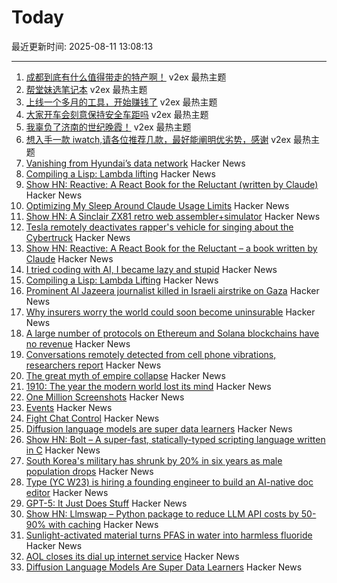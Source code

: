 # Today

最近更新时间: 2025-08-11 13:08:13

--- 
1. [成都到底有什么值得带走的特产啊！](https://www.v2ex.com/t/1151464) v2ex 最热主题
2. [帮堂妹选笔记本](https://www.v2ex.com/t/1151453) v2ex 最热主题
3. [上线一个多月的工具，开始赚钱了](https://www.v2ex.com/t/1151448) v2ex 最热主题
4. [大家开车会刻意保持安全车距吗](https://www.v2ex.com/t/1151447) v2ex 最热主题
5. [我辜负了济南的世纪晚霞！](https://www.v2ex.com/t/1151432) v2ex 最热主题
6. [想入手一款 iwatch,请各位推荐几款，最好能阐明优劣势，感谢](https://www.v2ex.com/t/1151422) v2ex 最热主题
7. [Vanishing from Hyundai’s data network](http://techno-fandom.org/~hobbit/cars/ev/offnet.html) Hacker News
8. [Compiling a Lisp: Lambda lifting](https://bernsteinbear.com/blog/compiling-a-lisp-12/) Hacker News
9. [Show HN: Reactive: A React Book for the Reluctant (written by Claude)](https://github.com/cloudstreet-dev/React-is-Awful) Hacker News
10. [Optimizing My Sleep Around Claude Usage Limits](https://mattwie.se/no-sleep-till-agi) Hacker News
11. [Show HN: A Sinclair ZX81 retro web assembler+simulator](https://news.ycombinator.com/item?id=44859761) Hacker News
12. [Tesla remotely deactivates rapper's vehicle for singing about the Cybertruck](https://www.threads.com/@brittainforsenate/post/DNMcEZ9yOxk) Hacker News
13. [Show HN: Reactive: A React Book for the Reluctant – a book written by Claude](https://github.com/cloudstreet-dev/React-is-Awful) Hacker News
14. [I tried coding with AI, I became lazy and stupid](https://thomasorus.com/i-tried-coding-with-ai-i-became-lazy-and-stupid) Hacker News
15. [Compiling a Lisp: Lambda Lifting](https://bernsteinbear.com/blog/compiling-a-lisp-12/) Hacker News
16. [Prominent Al Jazeera journalist killed in Israeli airstrike on Gaza](https://www.theguardian.com/world/2025/aug/10/prominent-al-jazeera-journalist-killed-in-israeli-airstrike-on-gaza) Hacker News
17. [Why insurers worry the world could soon become uninsurable](https://www.cnbc.com/2025/08/08/climate-insurers-are-worried-the-world-could-soon-become-uninsurable-.html) Hacker News
18. [A large number of protocols on Ethereum and Solana blockchains have no revenue](https://www.coindesk.com/markets/2025/07/23/disguised-unemployment-in-blockchain-data-shows-only-12-of-ethereum-25-of-solana-protocols-have-revenue) Hacker News
19. [Conversations remotely detected from cell phone vibrations, researchers report](https://www.psu.edu/news/engineering/story/conversations-remotely-detected-cell-phone-vibrations-researchers-report) Hacker News
20. [The great myth of empire collapse](https://aeon.co/essays/the-great-myth-of-empire-collapse) Hacker News
21. [1910: The year the modern world lost its mind](https://www.derekthompson.org/p/1910-the-year-the-modern-world-lost) Hacker News
22. [One Million Screenshots](https://onemillionscreenshots.com/?q=random) Hacker News
23. [Events](https://developer.mozilla.org/en-US/docs/Learn_web_development/Core/Scripting/Events) Hacker News
24. [Fight Chat Control](https://fightchatcontrol.eu/) Hacker News
25. [Diffusion language models are super data learners](https://jinjieni.notion.site/Diffusion-Language-Models-are-Super-Data-Learners-239d8f03a866800ab196e49928c019ac) Hacker News
26. [Show HN: Bolt – A super-fast, statically-typed scripting language written in C](https://github.com/Beariish/bolt) Hacker News
27. [South Korea's military has shrunk by 20% in six years as male population drops](https://www.channelnewsasia.com/east-asia/south-koreas-military-has-shrunk-20-in-six-years-male-population-drops-5287301) Hacker News
28. [Type (YC W23) is hiring a founding engineer to build an AI-native doc editor](https://www.ycombinator.com/companies/type/jobs/1idOunL-founding-product-engineer) Hacker News
29. [GPT-5: It Just Does Stuff](https://www.oneusefulthing.org/p/gpt-5-it-just-does-stuff) Hacker News
30. [Show HN: Llmswap – Python package to reduce LLM API costs by 50-90% with caching](https://pypi.org/project/llmswap) Hacker News
31. [Sunlight-activated material turns PFAS in water into harmless fluoride](https://phys.org/news/2025-08-sunlight-material-pfas-harmless-fluoride.html) Hacker News
32. [AOL closes its dial up internet service](https://www.ispreview.co.uk/index.php/2025/08/after-34-years-aol-finally-closes-its-dial-up-internet-service.html) Hacker News
33. [Diffusion Language Models Are Super Data Learners](https://jinjieni.notion.site/Diffusion-Language-Models-are-Super-Data-Learners-239d8f03a866800ab196e49928c019ac) Hacker News
